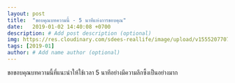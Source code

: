 ```yaml
---
layout: post
title:  "ขอบคุณบทความนี้ - 5 นาทีแห่งการขอบคุณ"
date:   2019-01-02 14:40:08 +0700
description: # Add post description (optional)
img: https://res.cloudinary.com/sdees-reallife/image/upload/v1555207707/Screenshot_from_2019-04-14_09-06-54.png # Add image post (optional)
tags: [2019-01]
author: # Add name author (optional)
---
```

ขอขอบคุณบทความนี้ที่แนะนำให้ใช้เวลา 5 นาทีอย่างมีความลึกซึ้งเป็นอย่างมาก
